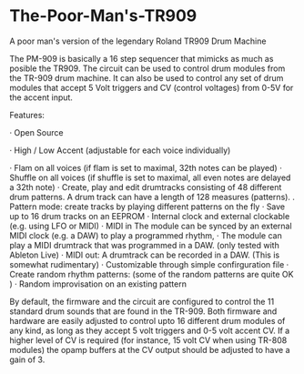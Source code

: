 # The-Poor-Man's-TR909
A poor man's version of the legendary Roland TR909 Drum Machine

The PM-909 is basically a 16 step sequencer that mimicks as much as posible the TR909. The circuit can be used to control drum modules from the TR-909 drum machine. It can also be used to control any set of drum modules that accept 5 Volt triggers and CV (control voltages) from 0-5V for the accent input. 


Features:

·   Open Source

·   High / Low Accent (adjustable for each voice individually)

·   Flam on all voices  (if flam is set to maximal, 32th notes can be played)
·   Shuffle on all voices (if shuffle is set to maximal, all even notes are delayed a 32th note)
·   Create, play and edit drumtracks consisting of 48 different drum patterns. A drum track can have a length of 128 measures (patterns).
.   Pattern mode: create tracks by playing different patterns on the fly
·   Save up to 16 drum tracks on an EEPROM
·   Internal clock and external clockable (e.g. using LFO or MIDI)
·   MIDI in  The module can be synced by an external MIDI clock (e.g. a DAW) to play a programmed rhythm,
·   The module can play a MIDI drumtrack that was programmed in a DAW. (only tested with Ableton Live)
·   MIDI out:  A drumtrack can be recorded in a DAW. (This is somewhat rudimentary)
·   Customizable through simple confirguration file
·   Create random rhythm patterns:   (some of the random patterns are quite OK )
·   Random improvisation on an existing pattern


By default, the firmware and the circuit are configured to control the 11 standard drum sounds that are found in the TR-909. Both firmware and hardware are easily adjusted to control upto 16 different drum modules of any kind, as long as they accept 5 volt triggers and 0-5 volt accent CV. If a higher level of CV is required (for instance, 15 volt CV  when using TR-808 modules) the opamp buffers at the CV output should be adjusted to have a gain of 3. 

